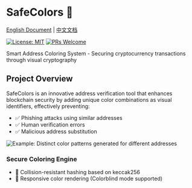 # SafeColors 🌈

[English Document](README.md) | [中文文档](README_zh.md)

[![License: MIT](https://img.shields.io/badge/License-MIT-yellow.svg)](https://opensource.org/licenses/MIT)
[![PRs Welcome](https://img.shields.io/badge/PRs-welcome-brightgreen.svg)](https://github.com/yourusername/safecolors/pulls)

Smart Address Coloring System - Securing cryptocurrency transactions through visual cryptography

## Project Overview

SafeColors is an innovative address verification tool that enhances blockchain security by adding unique color combinations as visual identifiers, effectively preventing:

- ✅ Phishing attacks using similar addresses
- ✅ Human verification errors
- ✅ Malicious address substitution

![Example: Distinct color patterns generated for different addresses]()

### Secure Coloring Engine
- 🎨 Collision-resistant hashing based on keccak256
- 📱 Responsive color rendering (Colorblind mode supported)

